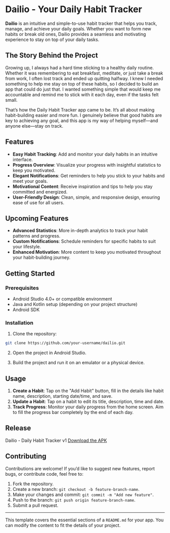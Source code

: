 # Dailio - Your Daily Habit Tracker

**Dailio** is an intuitive and simple-to-use habit tracker that helps you track, manage, and achieve your daily goals. Whether you want to form new habits or break old ones, Dailio provides a seamless and motivating experience to stay on top of your daily tasks.

## The Story Behind the Project  

Growing up, I always had a hard time sticking to a healthy daily routine. Whether it was remembering to eat breakfast, meditate, or just take a break from work, I often lost track and ended up quitting halfway. I knew I needed something to help me stay on top of these habits, so I decided to build an app that could do just that. I wanted something simple that would keep me accountable and remind me to stick with it each day, even if the tasks felt small.

That’s how the Daily Habit Tracker app came to be. It’s all about making habit-building easier and more fun. I genuinely believe that good habits are key to achieving any goal, and this app is my way of helping myself—and anyone else—stay on track.

## Features

- **Easy Habit Tracking**: Add and monitor your daily habits in an intuitive interface.
- **Progress Overview**: Visualize your progress with insightful statistics to keep you motivated.
- **Elegant Notifications**: Get reminders to help you stick to your habits and meet your goals.
- **Motivational Content**: Receive inspiration and tips to help you stay committed and energized.
- **User-Friendly Design**: Clean, simple, and responsive design, ensuring ease of use for all users.

## Upcoming Features

- **Advanced Statistics**: More in-depth analytics to track your habit patterns and progress.
- **Custom Notifications**: Schedule reminders for specific habits to suit your lifestyle.
- **Enhanced Motivation**: More content to keep you motivated throughout your habit-building journey.

## Getting Started

### Prerequisites
- Android Studio 4.0+ or compatible environment
- Java and Kotlin setup (depending on your project structure)
- Android SDK

### Installation

1. Clone the repository:

```bash
git clone https://github.com/your-username/dailio.git
```

2. Open the project in Android Studio.

3. Build the project and run it on an emulator or a physical device.

## Usage

1. **Create a Habit**: Tap on the "Add Habit" button, fill in the details like habit name, description, starting date/time, and save.
2. **Update a Habit**: Tap on a habit to edit its title, description, time and date.
3.  **Track Progress**: Monitor your daily progress from the home screen. Aim to fill the progress bar completely by the end of each day.

## Release
Dailio - Daily Habit Tracker v1
[Download the APK]([https://github.com/AtlasLioness/Daily-Habit-Tracker-ALX-Project/blob/039fe4e07f344ebdb18242bfde830c604cdbf49d/app/release/app-release.apk](https://github.com/AtlasLioness/Daily-Habit-Tracker-ALX-Project/releases/tag/v1.0.0))


## Contributing

Contributions are welcome! If you’d like to suggest new features, report bugs, or contribute code, feel free to:

1. Fork the repository.
2. Create a new branch: `git checkout -b feature-branch-name`.
3. Make your changes and commit: `git commit -m "Add new feature"`.
4. Push to the branch: `git push origin feature-branch-name`.
5. Submit a pull request.

---

This template covers the essential sections of a `README.md` for your app. You can modify the content to fit the details of your project.
